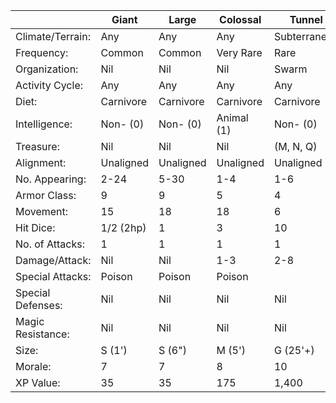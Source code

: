 
|                   | Giant	    | Large	    | Colossal  | Tunnel      |
|-------------------|-----------|-----------|-----------|-------------|
| Climate/Terrain:	| Any	    | Any	    | Any	    | Subterranean
| Frequency:	    | Common	| Common	| Very Rare	| Rare
| Organization:	    | Nil	    | Nil	    | Nil	    | Swarm
| Activity Cycle:	| Any	    | Any	    | Any	    | Any
| Diet:	            | Carnivore	| Carnivore	| Carnivore	| Carnivore
| Intelligence:	    | Non- (0)	| Non- (0)	| Animal (1)| Non- (0)
| Treasure:	        | Nil	    | Nil	    | Nil	    | (M, N, Q)
| Alignment:	    | Unaligned	| Unaligned	| Unaligned	| Unaligned
| No. Appearing:	| 2-24	    | 5-30	    | 1-4	    | 1-6
| Armor Class:	    | 9	        | 9	        | 5	        | 4
| Movement:	        | 15	    | 18	    | 18	    | 6
| Hit Dice:	        | 1/2 (2hp)	| 1 	    | 3	        | 10
| No. of Attacks:	| 1	        | 1	        | 1	        | 1
| Damage/Attack:	| Nil	    | Nil	    | 1-3	    | 2-8
| Special Attacks:	| Poison	| Poison	| Poison	| 
| Special Defenses:	| Nil	    | Nil	    | Nil	    | Nil
| Magic Resistance:	| Nil	    | Nil	    | Nil	    | Nil
| Size:	            | S (1')	| S (6")	| M (5')	| G (25'+)
| Morale:	        | 7	        | 7	        | 8	        | 10
| XP Value:	        | 35	    | 35	    | 175	    | 1,400